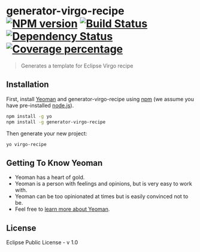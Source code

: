 # generator-virgo-recipe [![NPM version][npm-image]][npm-url] [![Build Status][travis-image]][travis-url] [![Dependency Status][daviddm-image]][daviddm-url] [![Coverage percentage][coveralls-image]][coveralls-url]
> Generates a template for Eclipse Virgo recipe

## Installation

First, install [Yeoman](http://yeoman.io) and generator-virgo-recipe using [npm](https://www.npmjs.com/) (we assume you have pre-installed [node.js](https://nodejs.org/)).

```bash
npm install -g yo
npm install -g generator-virgo-recipe
```

Then generate your new project:

```bash
yo virgo-recipe
```

## Getting To Know Yeoman

 * Yeoman has a heart of gold.
 * Yeoman is a person with feelings and opinions, but is very easy to work with.
 * Yeoman can be too opinionated at times but is easily convinced not to be.
 * Feel free to [learn more about Yeoman](http://yeoman.io/).

## License

Eclipse Public License - v 1.0

[npm-image]: https://badge.fury.io/js/generator-virgo-recipe.svg
[npm-url]: https://npmjs.org/package/generator-virgo-recipe
[travis-image]: https://travis-ci.org/fwaibel/generator-virgo-recipe.svg?branch=master
[travis-url]: https://travis-ci.org/fwaibel/generator-virgo-recipe
[daviddm-image]: https://david-dm.org/fwaibel/generator-virgo-recipe.svg?theme=shields.io
[daviddm-url]: https://david-dm.org/fwaibel/generator-virgo-recipe
[coveralls-image]: https://coveralls.io/repos/fwaibel/generator-virgo-recipe/badge.svg
[coveralls-url]: https://coveralls.io/r/fwaibel/generator-virgo-recipe
